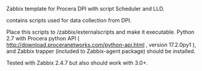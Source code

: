 Zabbix template for Procera DPI with script Scheduler and LLD.

contains scripts used for data collection from DPI.

Place this scripts to /zabbix/externalscripts and make it executable.
Python 2.7 with Procera python API ( http://download.proceranetworks.com/python-api.html , version 17.2.0py1 ), and Zabbix trapper (included to Zabbix-agent package) should be installed.

Tested with Zabbix 2.4.7 but also should work with 3.0+.

